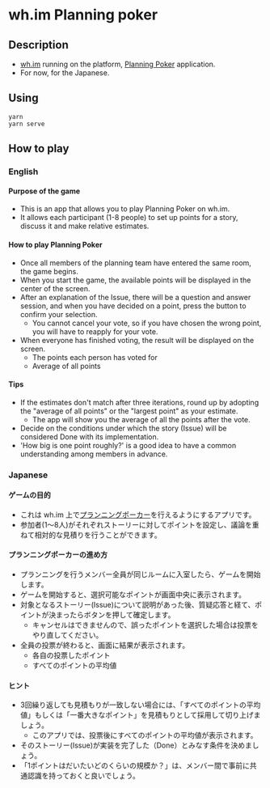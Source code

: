 # wh.im Planning poker

## Description

- [wh.im](https://wh.im/) running on the platform, [Planning Poker](https://tracpath.com/works/development/agile_planning_poker_and_userstory/) application.
- For now, for the Japanese.

## Using

```
yarn
yarn serve
```

## How to play

### English

#### Purpose of the game

- This is an app that allows you to play Planning Poker on wh.im.
- It allows each participant (1-8 people) to set up points for a story, discuss it and make relative estimates.

#### How to play Planning Poker

- Once all members of the planning team have entered the same room, the game begins.
- When you start the game, the available points will be displayed in the center of the screen.
- After an explanation of the Issue, there will be a question and answer session, and when you have decided on a point, press the button to confirm your selection.
    - You cannot cancel your vote, so if you have chosen the wrong point, you will have to reapply for your vote.
- When everyone has finished voting, the result will be displayed on the screen.
    - The points each person has voted for
    - Average of all points

#### Tips

- If the estimates don't match after three iterations, round up by adopting the "average of all points" or the "largest point" as your estimate.
    - The app will show you the average of all the points after the vote.
- Decide on the conditions under which the story (Issue) will be considered Done with its implementation.
- 'How big is one point roughly?' is a good idea to have a common understanding among members in advance.

### Japanese

#### ゲームの目的

- これは wh.im 上で[プランニングポーカー](https://tracpath.com/works/development/agile_planning_poker_and_userstory/)を行えるようにするアプリです。
- 参加者(1〜8人)がそれぞれストーリーに対してポイントを設定し、議論を重ねて相対的な見積りを行うことができます。

#### プランニングポーカーの進め方

- プランニングを行うメンバー全員が同じルームに入室したら、ゲームを開始します。
- ゲームを開始すると、選択可能なポイントが画面中央に表示されます。
- 対象となるストーリー(Issue)について説明があった後、質疑応答と経て、ポイントが決まったらボタンを押して確定します。
    - キャンセルはできませんので、誤ったポイントを選択した場合は投票をやり直してください。
- 全員の投票が終わると、画面に結果が表示されます。
    - 各自の投票したポイント
    - すべてのポイントの平均値

#### ヒント

- 3回繰り返しても見積もりが一致しない場合には、「すべてのポイントの平均値」もしくは「一番大きなポイント」を見積もりとして採用して切り上げましょう。
    - このアプリでは、投票後にすべてのポイントの平均値が表示されます。
- そのストーリー(Issue)が実装を完了した（Done）とみなす条件を決めましょう。
- 「1ポイントはだいたいどのくらいの規模か？」は、メンバー間で事前に共通認識を持っておくと良いでしょう。
